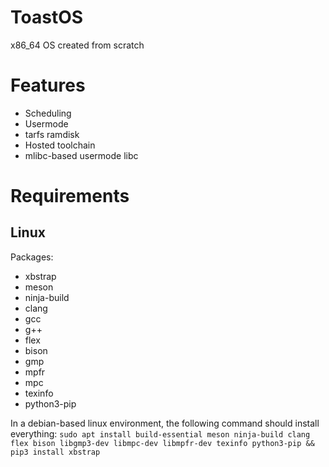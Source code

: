 # ToastOS
x86_64 OS created from scratch

# Features

* Scheduling
* Usermode
* tarfs ramdisk
* Hosted toolchain
* mlibc-based usermode libc

# Requirements

## Linux

Packages:
* xbstrap
* meson
* ninja-build
* clang
* gcc
* g++
* flex
* bison
* gmp
* mpfr
* mpc
* texinfo
* python3-pip

In a debian-based linux environment, the following command should install everything:
`sudo apt install build-essential meson ninja-build clang flex bison libgmp3-dev libmpc-dev libmpfr-dev texinfo python3-pip && pip3 install xbstrap`
